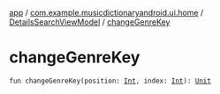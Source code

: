 [app](../../index.md) / [com.example.musicdictionaryandroid.ui.home](../index.md) / [DetailsSearchViewModel](index.md) / [changeGenreKey](./change-genre-key.md)

# changeGenreKey

`fun changeGenreKey(position: `[`Int`](https://kotlinlang.org/api/latest/jvm/stdlib/kotlin/-int/index.html)`, index: `[`Int`](https://kotlinlang.org/api/latest/jvm/stdlib/kotlin/-int/index.html)`): `[`Unit`](https://kotlinlang.org/api/latest/jvm/stdlib/kotlin/-unit/index.html)